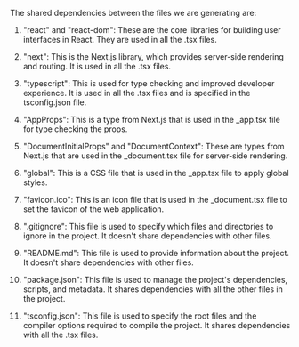 The shared dependencies between the files we are generating are:

1. "react" and "react-dom": These are the core libraries for building user interfaces in React. They are used in all the .tsx files.

2. "next": This is the Next.js library, which provides server-side rendering and routing. It is used in all the .tsx files.

3. "typescript": This is used for type checking and improved developer experience. It is used in all the .tsx files and is specified in the tsconfig.json file.

4. "AppProps": This is a type from Next.js that is used in the _app.tsx file for type checking the props.

5. "DocumentInitialProps" and "DocumentContext": These are types from Next.js that are used in the _document.tsx file for server-side rendering.

6. "global": This is a CSS file that is used in the _app.tsx file to apply global styles.

7. "favicon.ico": This is an icon file that is used in the _document.tsx file to set the favicon of the web application.

8. ".gitignore": This file is used to specify which files and directories to ignore in the project. It doesn't share dependencies with other files.

9. "README.md": This file is used to provide information about the project. It doesn't share dependencies with other files.

10. "package.json": This file is used to manage the project's dependencies, scripts, and metadata. It shares dependencies with all the other files in the project.

11. "tsconfig.json": This file is used to specify the root files and the compiler options required to compile the project. It shares dependencies with all the .tsx files.